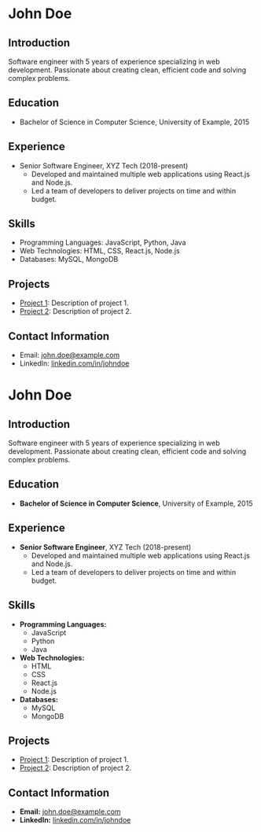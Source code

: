 # John Doe

## Introduction
Software engineer with 5 years of experience specializing in web development. Passionate about creating clean, efficient code and solving complex problems.

## Education
- Bachelor of Science in Computer Science, University of Example, 2015

## Experience
- Senior Software Engineer, XYZ Tech (2018-present)
  - Developed and maintained multiple web applications using React.js and Node.js.
  - Led a team of developers to deliver projects on time and within budget.

## Skills
- Programming Languages: JavaScript, Python, Java
- Web Technologies: HTML, CSS, React.js, Node.js
- Databases: MySQL, MongoDB

## Projects
- [Project 1](link-to-project-1): Description of project 1.
- [Project 2](link-to-project-2): Description of project 2.

## Contact Information
- Email: john.doe@example.com
- LinkedIn: [linkedin.com/in/johndoe](https://www.linkedin.com/in/johndoe/)

# John Doe

## Introduction
Software engineer with 5 years of experience specializing in web development. Passionate about creating clean, efficient code and solving complex problems.

## Education
- **Bachelor of Science in Computer Science**, University of Example, 2015

## Experience
- **Senior Software Engineer**, XYZ Tech (2018-present)
  - Developed and maintained multiple web applications using React.js and Node.js.
  - Led a team of developers to deliver projects on time and within budget.

## Skills
- **Programming Languages:**
  - JavaScript
  - Python
  - Java
- **Web Technologies:**
  - HTML
  - CSS
  - React.js
  - Node.js
- **Databases:**
  - MySQL
  - MongoDB

## Projects
- [Project 1](link-to-project-1): Description of project 1.
- [Project 2](link-to-project-2): Description of project 2.

## Contact Information
- **Email:** john.doe@example.com
- **LinkedIn:** [linkedin.com/in/johndoe](https://www.linkedin.com/in/johndoe/)
